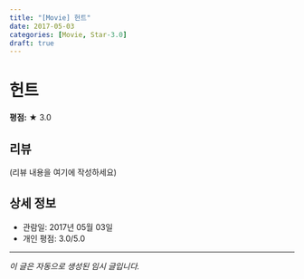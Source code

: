 ```yaml
---
title: "[Movie] 헌트"
date: 2017-05-03
categories: [Movie, Star-3.0]
draft: true
---
```


# 헌트

**평점:** ★ 3.0

## 리뷰

(리뷰 내용을 여기에 작성하세요)

## 상세 정보

- 관람일: 2017년 05월 03일
- 개인 평점: 3.0/5.0

---

*이 글은 자동으로 생성된 임시 글입니다.*
